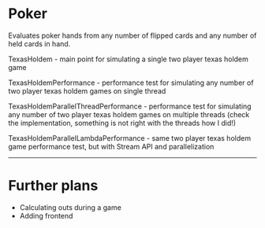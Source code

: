 # Poker

Evaluates poker hands from any number of flipped cards and any number of held cards in hand.

TexasHoldem - main point for simulating a single two player texas holdem game

TexasHoldemPerformance - performance test for simulating any number of two player texas holdem games on single thread

TexasHoldemParallelThreadPerformance - performance test for simulating any number of two player texas holdem games 
on multiple threads (check the implementation, something is not right with the threads how I did!)

TexasHoldemParallelLambdaPerformance - same two player texas holdem game performance test, but with Stream API 
and parallelization


--------------------------------------------
# Further plans

- Calculating outs during a game
- Adding frontend